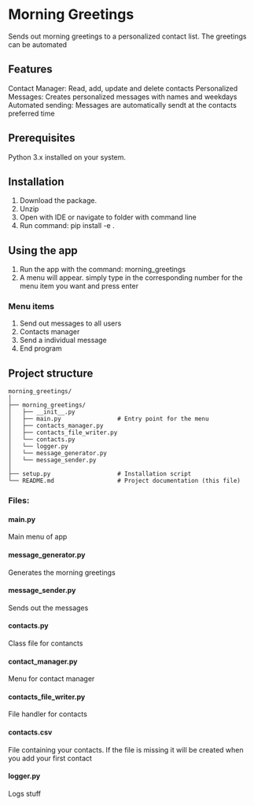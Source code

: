 # Morning Greetings
Sends out morning greetings to a personalized contact list. The greetings can be automated

## Features
Contact Manager: Read, add, update and delete contacts
Personalized Messages: Creates personalized messages with names and weekdays
Automated sending: Messages are automatically sendt at the contacts preferred time

## Prerequisites
Python 3.x installed on your system.

## Installation
1. Download the package.
2. Unzip
3. Open with IDE or navigate to folder with command line
4. Run command: pip install -e .

## Using the app
1. Run the app with the command: morning_greetings
2. A menu will appear. simply type in the corresponding number for the menu item you want and press enter

### Menu items
1. Send out messages to all users
2. Contacts manager
3. Send a individual message
9. End program

## Project structure
```
morning_greetings/
│
├── morning_greetings/
│   ├── __init__.py
│   ├── main.py                # Entry point for the menu
│   ├── contacts_manager.py
│   ├── contacts_file_writer.py
│   └── contacts.py
│   └── logger.py
│   └── message_generator.py
│   └── message_sender.py
│
├── setup.py                   # Installation script
└── README.md                  # Project documentation (this file)
```

### Files:
#### main.py
Main menu of app

#### message_generator.py
Generates the morning greetings

#### message_sender.py
Sends out the messages

#### contacts.py
Class file for contancts

#### contact_manager.py
Menu for contact manager

#### contacts_file_writer.py
File handler for contacts

#### contacts.csv
File containing your contacts. If the file is missing it will be created when you add your first contact

#### logger.py
Logs stuff




